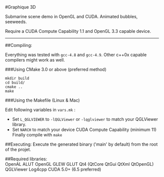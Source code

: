 
#Graphique 3D

Submarine scene demo in OpenGL and CUDA.
Animated bubbles, seeweeds.

Require a CUDA Compute Capability 1.1 and OpenGL 3.3 capable device.

-----

##Compiling:

Everything was tested with `gcc-4.8` and `gcc-4.9`. 
Other c++0x capable compilers might work as well.

###Using CMake 3.0 or above (preferred method)

```
mkdir build
cd build/
cmake ..
make
```

###Using the Makefile (Linux & Mac)

Edit following variables in `vars.mk` :

- Set `L_QGLVIEWER` to `-lQGLViewer` or `-lqglviewer` to match your QGLViewer library.
- Set `NARCH` to match your device CUDA Compute Capability (minimum 11)
Finally compile with `make`

##Executing:
    Execute the generated binary ('main' by default) from the root of the projet.


##Required libraries:  
    OpenAL
    ALUT
    OpenGL
    GLEW
    GLUT
    Qt4 (QtCore QtGui QtXml QtOpenGL)
    QGLViewer
    Log4cpp
    CUDA 5.0+ (6.5 preferred)


 



